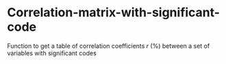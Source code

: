 # Correlation-matrix-with-significant-code
Function to get a table of correlation coefficients $r$ (%) between a set of variables with significant codes
